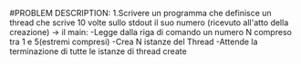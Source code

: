 #PROBLEM DESCRIPTION:
1.Scrivere un programma che definisce un thread che scrive 10 volte sullo stdout il suo numero
	(ricevuto all'atto della creazione)
-> il main:
	-Legge dalla riga di comando un numero N compreso tra 1 e 5(estremi compresi)
	-Crea N istanze del Thread
	-Attende la terminazione di tutte le istanze di thread create
